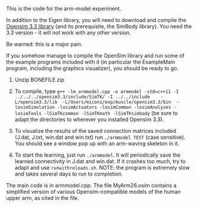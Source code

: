 This is the code for the arm-model experiment.

In addition to the Eigen library, you will need to download and compile the [Opensim 3.3 library](https://simtk.org/frs/?group_id=91) (and its prerequisite, the SimBody library). You need the 3.3 version - it will not work with any other version. 

Be warned: this is a major pain. 

If you somehow manage to compile the OpenSim library and run some of the example programs included with it (in particular the ExampleMain program, including the graphics visualizer), you should be ready to go.

1. Unzip BONEFILE.zip

2. To compile, type `g++ -lm armmodel.cpp -o armmodel -std=c++11 -I ../../../opensim3.3/include/SimTK/ -I ../../include    -L/opensim3.3/lib  -L/Users/miconi/exp/muscle/opensim3.3/bin  -losimSimulation -losimActuators -losimCommon -losimAnalyses -losimTools -lSimTKcommon -lSimTKmath -lSimTKsimbody` (be sure to adapt the directories to wherever you installed Opensim 3.3).


3. To visualize the results of the saved connection matrices included (J.dat, J.txt, win.dat and win.txt) run `./armmodel TEST` (case sensitive). You should see a window pop up with an arm-waving skeleton in it.

4. To start the learning, just run `./armmodel`. It will periodically save the learned connectivity in J.dat and win.dat. If it crashes too much, try to adapt and use `runwithreloads.sh`. NOTE: the program is extremely slow and takes several days to run to completion.


The main code is in armmodel.cpp. The file MyArm26.osim contains a simplified version of various Opensim-compatible models of the human upper arm, as cited in the file.

